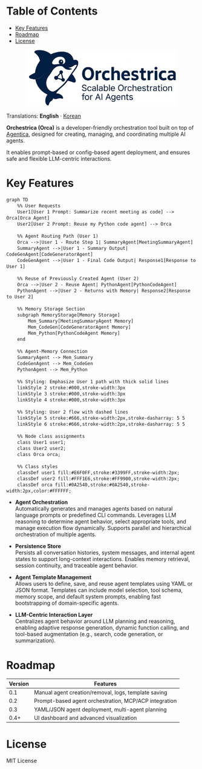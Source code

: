# Table of Contents
- [Key Features](#key-features)
- [Roadmap](#roadmap)
- [License](#license)

<div align="center">
  <img src="./docs/_static/orca-main.png" alt="Orchestrica Logo" width="400"/>
</div>

Translations: **English** · [Korean](./docs/translation/README-kor.md)

**Orchestrica (Orca)** is a developer-friendly orchestration tool built on top of [Agentica](https://github.com/wrtnlabs/agentica), designed for creating, managing, and coordinating multiple AI agents.

It enables prompt-based or config-based agent deployment, and ensures safe and flexible LLM-centric interactions.

# Key Features

```mermaid
graph TD
    %% User Requests
    User1[User 1 Prompt: Summarize recent meeting as code] --> Orca[Orca Agent]
    User2[User 2 Prompt: Reuse my Python code agent] --> Orca

    %% Agent Routing Path (User 1)
    Orca -->|User 1 - Route Step 1| SummaryAgent[MeetingSummaryAgent]
    SummaryAgent -->|User 1 - Summary Output| CodeGenAgent[CodeGeneratorAgent]
    CodeGenAgent -->|User 1 - Final Code Output| Response1[Response to User 1]

    %% Reuse of Previously Created Agent (User 2)
    Orca -->|User 2 - Reuse Agent| PythonAgent[PythonCodeAgent]
    PythonAgent -->|User 2 - Returns with Memory| Response2[Response to User 2]

    %% Memory Storage Section
    subgraph MemoryStorage[Memory Storage]
        Mem_Summary[MeetingSummaryAgent Memory]
        Mem_CodeGen[CodeGeneratorAgent Memory]
        Mem_Python[PythonCodeAgent Memory]
    end

    %% Agent-Memory Connection
    SummaryAgent --> Mem_Summary
    CodeGenAgent --> Mem_CodeGen
    PythonAgent --> Mem_Python

    %% Styling: Emphasize User 1 path with thick solid lines
    linkStyle 2 stroke:#000,stroke-width:3px
    linkStyle 3 stroke:#000,stroke-width:3px
    linkStyle 4 stroke:#000,stroke-width:3px

    %% Styling: User 2 flow with dashed lines
    linkStyle 5 stroke:#666,stroke-width:2px,stroke-dasharray: 5 5
    linkStyle 6 stroke:#666,stroke-width:2px,stroke-dasharray: 5 5

    %% Node class assignments
    class User1 user1;
    class User2 user2;
    class Orca orca;

    %% Class styles
    classDef user1 fill:#E6F0FF,stroke:#3399FF,stroke-width:2px;
    classDef user2 fill:#FFF1E6,stroke:#FF9900,stroke-width:2px;
    classDef orca fill:#0A2540,stroke:#0A2540,stroke-width:2px,color:#FFFFFF;
```

- **Agent Orchestration**  
  Automatically generates and manages agents based on natural language prompts or predefined CLI commands. Leverages LLM reasoning to determine agent behavior, select appropriate tools, and manage execution flow dynamically. Supports parallel and hierarchical orchestration of multiple agents.

- **Persistence Store**  
  Persists all conversation histories, system messages, and internal agent states to support long-context interactions. Enables memory retrieval, session continuity, and traceable agent behavior.

- **Agent Template Management**  
  Allows users to define, save, and reuse agent templates using YAML or JSON format. Templates can include model selection, tool schema, memory scope, and default system prompts, enabling fast bootstrapping of domain-specific agents.

- **LLM-Centric Interaction Layer**  
  Centralizes agent behavior around LLM planning and reasoning, enabling adaptive response generation, dynamic function calling, and tool-based augmentation (e.g., search, code generation, or summarization).

# Roadmap

| Version | Features                                              |
| ------- | ----------------------------------------------------- |
| 0.1     | Manual agent creation/removal, logs, template saving  |
| 0.2     | Prompt-based agent orchestration, MCP/ACP integration |
| 0.3     | YAML/JSON agent deployment, multi-agent planning      |
| 0.4+    | UI dashboard and advanced visualization               |

# License

MIT License